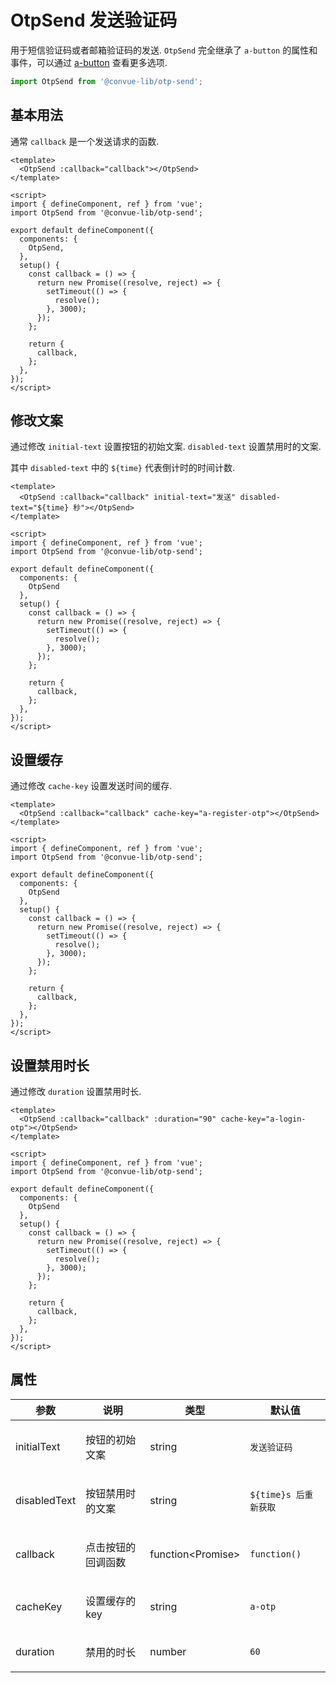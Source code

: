 # OtpSend 发送验证码

用于短信验证码或者邮箱验证码的发送. <code>OtpSend</code> 完全继承了 <code>a-button</code> 的属性和事件，可以通过 [a-button](https://2x.antdv.com/components/button-cn) 查看更多选项.

```js
import OtpSend from '@convue-lib/otp-send';
```

## 基本用法

通常 <code>callback</code> 是一个发送请求的函数.

```vue demo
<template>
  <OtpSend :callback="callback"></OtpSend>
</template>

<script>
import { defineComponent, ref } from 'vue';
import OtpSend from '@convue-lib/otp-send';

export default defineComponent({
  components: {
    OtpSend,
  },
  setup() {
    const callback = () => {
      return new Promise((resolve, reject) => {
        setTimeout(() => {
          resolve();
        }, 3000);
      });
    };

    return {
      callback,
    };
  },
});
</script>
```

## 修改文案

通过修改 <code>initial-text</code> 设置按钮的初始文案. <code>disabled-text</code> 设置禁用时的文案.

其中 <code>disabled-text</code> 中的 <code>${time}</code> 代表倒计时的时间计数.

```vue demo
<template>
  <OtpSend :callback="callback" initial-text="发送" disabled-text="${time} 秒"></OtpSend>
</template>

<script>
import { defineComponent, ref } from 'vue';
import OtpSend from '@convue-lib/otp-send';

export default defineComponent({
  components: {
    OtpSend
  },
  setup() {
    const callback = () => {
      return new Promise((resolve, reject) => {
        setTimeout(() => {
          resolve();
        }, 3000);
      });
    };

    return {
      callback,
    };
  },
});
</script>
```

## 设置缓存

通过修改 <code>cache-key</code> 设置发送时间的缓存.

```vue demo
<template>
  <OtpSend :callback="callback" cache-key="a-register-otp"></OtpSend>
</template>

<script>
import { defineComponent, ref } from 'vue';
import OtpSend from '@convue-lib/otp-send';

export default defineComponent({
  components: {
    OtpSend
  },
  setup() {
    const callback = () => {
      return new Promise((resolve, reject) => {
        setTimeout(() => {
          resolve();
        }, 3000);
      });
    };

    return {
      callback,
    };
  },
});
</script>
```

## 设置禁用时长

通过修改 <code>duration</code> 设置禁用时长.

```vue demo
<template>
  <OtpSend :callback="callback" :duration="90" cache-key="a-login-otp"></OtpSend>
</template>

<script>
import { defineComponent, ref } from 'vue';
import OtpSend from '@convue-lib/otp-send';

export default defineComponent({
  components: {
    OtpSend
  },
  setup() {
    const callback = () => {
      return new Promise((resolve, reject) => {
        setTimeout(() => {
          resolve();
        }, 3000);
      });
    };

    return {
      callback,
    };
  },
});
</script>
```

## 属性

| 参数         | 说明                      | 类型                              | 默认值                           |
| ------------ | ------------------------- | --------------------------------- | -------------------------------- |
| initialText  | <p>按钮的初始文案 </p>    | <span>string</span>               | <code>发送验证码</code>          |
| disabledText | <p>按钮禁用时的文案</p>   | <span>string</span>               | <code>${time}s 后重新获取</code> |
| callback     | <p>点击按钮的回调函数</p> | <span>function\<Promise\> </span> | <code>function()</code>          |
| cacheKey     | <p>设置缓存的 key</p>     | <span>string</span>               | <code>a-otp</code>               |
| duration     | <p>禁用的时长</p>         | <span>number</span>               | <code>60</code>                  |
